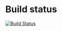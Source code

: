 # Build status

[![Build Status](https://github.com/huymaster/CampusExpenseManager/actions/workflows/android.yml/badge.svg)](https://github.com/huymaster/CampusExpenseManager/actions/workflows/android.yml/badge.svg)
